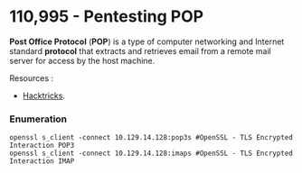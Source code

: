 # 110,995 - Pentesting POP

**Post Office Protocol** (**POP**) is a type of computer networking and Internet standard **protocol** that extracts and retrieves email from a remote mail server for access by the host machine.

Resources :

* [Hacktricks](https://book.hacktricks.xyz/pentesting/pentesting-pop).

### Enumeration

```
openssl s_client -connect 10.129.14.128:pop3s #OpenSSL - TLS Encrypted Interaction POP3
openssl s_client -connect 10.129.14.128:imaps #OpenSSL - TLS Encrypted Interaction IMAP

```
